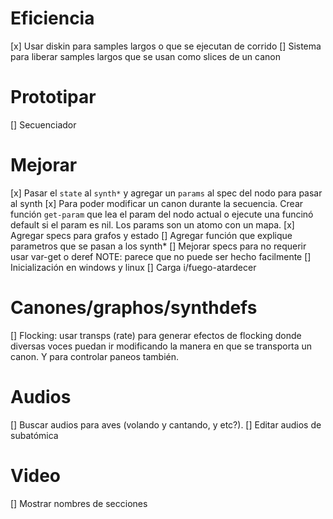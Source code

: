 # Eficiencia
[x] Usar diskin para samples largos o que se ejecutan de corrido
[] Sistema para liberar samples largos que se usan como slices de un canon

# Prototipar
[] Secuenciador

# Mejorar
[x] Pasar el `state` al `synth*` y agregar un `params` al spec del nodo para pasar al synth
[x] Para poder modificar un canon durante la secuencia. Crear función `get-param` que lea el param del nodo actual o ejecute una funcinó default si el param es nil. Los params son un atomo con un mapa.
[x] Agregar specs para grafos y estado
[] Agregar función que explique parametros que se pasan a los synth*
[] Mejorar specs para no requerir usar var-get o deref NOTE: parece que no puede ser hecho facilmente
[] Inicialización en windows y linux
[] Carga i/fuego-atardecer


# Canones/graphos/synthdefs
[] Flocking: usar transps (rate) para generar efectos de flocking donde diversas voces puedan ir modificando la manera en que se transporta un canon. Y para controlar paneos también.


# Audios
[] Buscar audios para aves (volando y cantando, y etc?).
[] Editar audios de subatómica

# Video
[] Mostrar nombres de secciones

